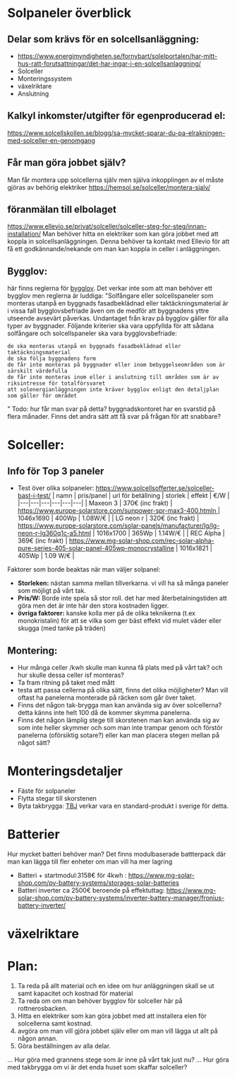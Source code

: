 
# Solpaneler överblick


## Delar som krävs för en solcellsanläggning:
- https://www.energimyndigheten.se/fornybart/solelportalen/har-mitt-hus-ratt-forutsattningar/det-har-ingar-i-en-solcellsanlaggning/
- Solceller
- Monteringssystem
- växelriktare
- Anslutning

## Kalkyl inkomster/utgifter för egenproducerad el:
https://www.solcellskollen.se/blogg/sa-mycket-sparar-du-pa-elrakningen-med-solceller-en-genomgang


## Får man göra jobbet själv?
Man får montera upp solcellerna själv men själva inkopplingen av el måste gjöras av behörig elektriker
https://hemsol.se/solceller/montera-sjalv/

## föranmälan till elbolaget
https://www.ellevio.se/privat/solceller/solceller-steg-for-steg/innan-installation/
Man behöver hitta en elektriker som kan göra jobbet med att koppla in solcellsanläggningen. Denna behöver ta kontakt med Ellevio för att få ett godkännande/nekande om man kan koppla in celler i anläggningen.

## Bygglov:
här finns reglerna för [bygglov](https://www.boverket.se/sv/PBL-kunskapsbanken/lov--byggande/anmalningsplikt/byggnader/andring/sol/).
Det verkar inte som att man behöver ett bygglov men reglerna är luddiga:
"Solfångare eller solcellspaneler som monteras utanpå en byggnads fasadbeklädnad eller taktäckningsmaterial är i vissa fall bygglovsbefriade även om de medför att byggnadens yttre utseende avsevärt påverkas. Undantaget från krav på bygglov gäller för alla typer av byggnader. Följande kriterier ska vara uppfyllda för att sådana solfångare och solcellspaneler ska vara bygglovsbefriade:

    de ska monteras utanpå en byggnads fasadbeklädnad eller taktäckningsmaterial
    de ska följa byggnadens form
    de får inte monteras på byggnader eller inom bebyggelseområden som är särskilt värdefulla
    de får inte monteras inom eller i anslutning till områden som är av riksintresse för totalförsvaret
    att solenergianläggningen inte kräver bygglov enligt den detaljplan som gäller för området
"
Todo: hur får man svar på detta? byggnadskontoret har en svarstid på flera månader. Finns det andra sätt att få svar på frågan för att snabbare?

# Solceller:
## Info för Top 3 paneler
* Test över olika solpaneler: https://www.solcellsofferter.se/solceller-bast-i-test/
| namn | pris/panel | url för betällning | storlek | effekt | €/W |
|---|---|---|---|---|---|
| Maxeon 3 | 370€ (inc frakt) |  [https://www.europe-solarstore.com/sunpower-spr-max3-400.htmln ](https://www.solar.se/se-webshop/heating--climate/photovoltaic-panels--inverters/photovoltaics-module/1200456525/)| 1046x1690 | 400Wp | 1.08W/€ |
| LG neon r | 320€ (inc frakt) | https://www.europe-solarstore.com/solar-panels/manufacturer/lg/lg-neon-r-lg360q1c-a5.html | 1016x1700 | 365Wp | 1.14W/€ |
| REC Alpha | 369€ (inc frakt) | https://www.mg-solar-shop.com/rec-solar-alpha-pure-series-405-solar-panel-405wp-monocrystalline | 1016x1821 | 405Wp | 1.09 W/€ |

Faktorer som borde beaktas när man väljer solpanel:
- **Storleken:** nästan samma mellan tillverkarna. vi vill ha så många paneler som möjligt på vårt tak.
- **Pris/W:** Borde inte spela så stor roll. det har med återbetalningstiden att göra men det är inte här den stora kostnaden ligger.
- **övriga faktorer:** kanske kolla mer på de olika teknikerna (t.ex monokristalin) för att se vilka som ger bäst effekt vid mulet väder eller skugga (med tanke på träden)
## Montering:
- Hur många celler /kwh skulle man kunna få plats med på vårt tak? och hur skulle dessa celler isf monteras?
- Ta fram ritning på taket med mått
- testa att passa cellerna på olika sätt, finns det olika möjligheter? Man vill oftast ha panelerna monterade på räcken som går över taket.
- Finns det någon tak-brygga man kan använda sig av över solcellerna? detta känns inte helt 100 då de kommer skymma panelerna. 
- Finns det någon lämplig stege till skorstenen man kan använda sig av som inte heller skymmer och som man inte trampar genom och förstör panelerna (oförsiktig sotare?) eller kan man placera stegen mellan på något sätt?

# Monteringsdetaljer
- Fäste för solpaneler
- Flytta stegar till skorstenen
- Byta takbrygga: [TBJ](https://www.tjb.se/underkategori/takstege-takbrygga) verkar vara en standard-produkt i sverige för detta.

# Batterier
Hur mycket batteri behöver man?
Det finns modulbaserade battterpack där man kan lägga till fler enheter om man vill ha mer lagring
- Batteri + startmodul:3158€ för 4kwh : https://www.mg-solar-shop.com/pv-battery-systems/storages-solar-batteries
- Batteri inverter ca 2500€ beroende på effektuttag: https://www.mg-solar-shop.com/pv-battery-systems/inverter-battery-manager/fronius-battery-inverter/

# växelriktare

# Plan:

1. Ta reda på allt material och en idee om hur anläggningen skall se ut samt kapacitet och kostnad för material
1. Ta reda om om man behöver bygglov för solceller här på rottnerosbacken.
1. Hitta en elektriker som kan göra jobbet med att installera elen för solcellerna samt kostnad.
1. avgöra om man vill gjöra jobbet själv eller om man vill lägga ut allt på någon annan. 
3. Göra beställningen av alla delar.

... Hur göra med grannens stege som är inne på vårt tak just nu?
... Hur göra med takbrygga om vi är det enda huset som skaffar solceller?


